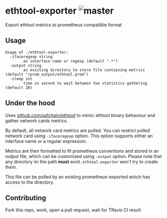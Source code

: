 # ethtool-exporter ![master](https://travis-ci.org/jbfavre/ethtool-exporter.svg?branch=master)

Export ethtool metrics to prometheus compatible format

## Usage

```./ethtool-exporter --help
Usage of ./ethtool-exporter:
  -ifaceregexp string
    	an interface name or regexp (default ".*")
  -output string
    	an existing directory to store file containing metrics (default "/prom_output/ethtool.prom")
  -sleep int
    	time in second to wait between two statistics gathering (default 20)
```

## Under the hood

Uses [github.com/safchain/ethtool](https://github.com/safchain/ethtool) to mimic ethtool binary
behaviour and gather network cards metrics.

By default, all network card metrics are polled. You can restrict polled network card using `-ifaceregexp`
option. This option supports either an interface name or a regular expression.

Metrics are then formatted to fit prometheus conventions and stored in an output file, which can be customized
using `-output` option. Please note that any directory iin the path **must** exist.
`ethtool-exporter` won't try to create them.

This file can be polled by an existing prometheus-exported which has access to the directory.

## Contributing

Fork this repo, work, open a pull request, wait for TRavis CI result

